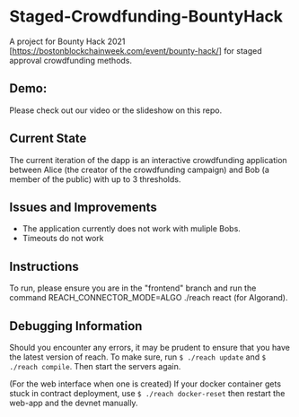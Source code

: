 # Staged-Crowdfunding-BountyHack

A project for Bounty Hack 2021 [https://bostonblockchainweek.com/event/bounty-hack/] for staged approval crowdfunding methods.

## Demo: 
Please check out our video or the slideshow on this repo.

## Current State

The current iteration of the dapp is an interactive crowdfunding application between Alice (the creator of the crowdfunding campaign) and Bob (a member of the public) with up to 3 thresholds.

## Issues and Improvements

* The application currently does not work with muliple Bobs.
* Timeouts do not work

## Instructions

To run, please ensure you are in the "frontend" branch and run the command REACH_CONNECTOR_MODE=ALGO ./reach react (for Algorand).

## Debugging Information

Should you encounter any errors, it may be prudent to ensure that you have the latest version of reach. To make sure, run `$ ./reach update` and `$ ./reach compile`. Then start the servers again.

(For the web interface when one is created) If your docker container gets stuck in contract deployment, use `$ ./reach docker-reset` then restart the web-app and the devnet manually.

